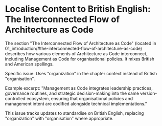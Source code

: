 # Localise Content to British English: The Interconnected Flow of Architecture as Code

The section "The Interconnected Flow of Architecture as Code" (located in 01_introduction/#the-interconnected-flow-of-architecture-as-code) describes how various elements of Architecture as Code interconnect, including Management as Code for organisational policies. It mixes British and American spellings.

Specific issue: Uses "organization" in the chapter context instead of British "organisation".

Example excerpt: "Management as Code integrates leadership practices, governance routines, and strategic decision-making into the same version-controlled ecosystem, ensuring that organisational policies and management intent are codified alongside technical implementations."

This issue tracks updates to standardise on British English, replacing "organization" with "organisation" where appropriate.
